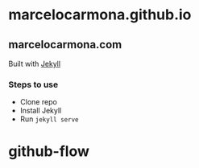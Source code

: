 # marcelocarmona.github.io
## marcelocarmona.com
Built with [Jekyll](//jekyllrb.com) 

### Steps to use

* Clone repo
* Install Jekyll
* Run `jekyll serve`
# github-flow
